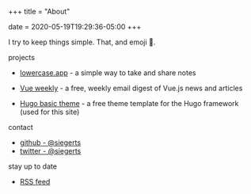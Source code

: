 +++
title = "About"

date = 2020-05-19T19:29:36-05:00
+++

I try to keep things simple. That, and emoji :dog:.

projects

- [lowercase.app](https://www.lowercase.app) - a simple way to take and share notes

- [Vue weekly](https://www.vueweekly.dev/) - a free, weekly email digest of Vue.js news and articles

- [Hugo basic theme](https://themes.gohugo.io/hugo-theme-basic/) - a free theme template for the Hugo framework (used for this site)

contact

- [github - @siegerts](https://github.com/siegerts)
- [twitter - @siegerts](https://twitter.com/siegerts)

stay up to date

- [RSS feed](https://www.xiegerts.com/post/index.xml)
